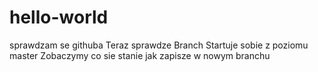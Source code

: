 # hello-world
sprawdzam se githuba
Teraz sprawdze Branch
Startuje sobie z poziomu master
Zobaczymy co sie stanie jak zapisze w nowym branchu
